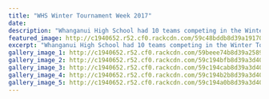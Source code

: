 ```yaml
---
title: "WHS Winter Tournament Week 2017"
date: 
description: "Whanganui High School had 10 teams competing in the Winter Tournament Week all over New Zealand..."
featured_image: http://c1940652.r52.cf0.rackcdn.com/59c48bddb8d39a1917000046/Great-Netball-photo-for-web.jpg
excerpt: "Whanganui High School had 10 teams competing in the Winter Tournament Week all over New Zealand."
gallery_image_1: http://c1940652.r52.cf0.rackcdn.com/59beee74b8d39a25890000a4/Hockey-girls-teams-photo.jpg
gallery_image_2: http://c1940652.r52.cf0.rackcdn.com/59c194bfb8d39a3d400000a7/Rugby-1st-XV-website-1-lisa.jpg
gallery_image_3: http://c1940652.r52.cf0.rackcdn.com/59c194cab8d39a3d400000a9/Rugby-1st-XV-website-2-lisa.jpg
gallery_image_4: http://c1940652.r52.cf0.rackcdn.com/59c194b2b8d39a3d400000a5/Jnr-boys-bball-from-lisa-website-2.jpg
gallery_image_5: http://c1940652.r52.cf0.rackcdn.com/59c194a0b8d39a3d400000a3/Jnr-boys-bball-from-lisa-website-1.jpg
---
```

